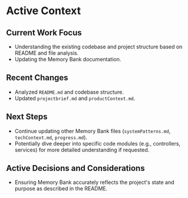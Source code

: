 # Active Context

## Current Work Focus
- Understanding the existing codebase and project structure based on README and file analysis.
- Updating the Memory Bank documentation.

## Recent Changes
- Analyzed `README.md` and codebase structure.
- Updated `projectbrief.md` and `productContext.md`.

## Next Steps
- Continue updating other Memory Bank files (`systemPatterns.md`, `techContext.md`, `progress.md`).
- Potentially dive deeper into specific code modules (e.g., controllers, services) for more detailed understanding if requested.

## Active Decisions and Considerations
- Ensuring Memory Bank accurately reflects the project's state and purpose as described in the README. 